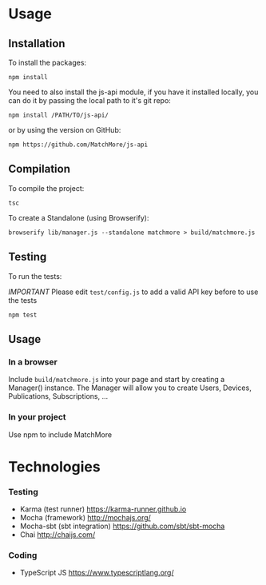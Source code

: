 # Usage

## Installation

To install the packages:

```
npm install
```

You need to also install the js-api module, if you have it installed locally, you can do it by passing the local path to it's git repo:

```
npm install /PATH/TO/js-api/
```

or by using the version on GitHub:

```
npm https://github.com/MatchMore/js-api
```

## Compilation

To compile the project:

```
tsc
```

To create a Standalone (using Browserify):

```
browserify lib/manager.js --standalone matchmore > build/matchmore.js
```

## Testing

To run the tests:

*IMPORTANT* 
Please edit `test/config.js` to add a valid API key before to use the tests

``` 
npm test
```

## Usage

### In a browser

Include `build/matchmore.js` into your page and start by creating a Manager() instance. The Manager will allow you to create Users, Devices, Publications, Subscriptions, ...

### In your project 

Use npm to include MatchMore


# Technologies

### Testing

- Karma (test runner) https://karma-runner.github.io 
- Mocha (framework) http://mochajs.org/
- Mocha-sbt (sbt integration) https://github.com/sbt/sbt-mocha
- Chai http://chaijs.com/

### Coding

- TypeScript JS https://www.typescriptlang.org/
